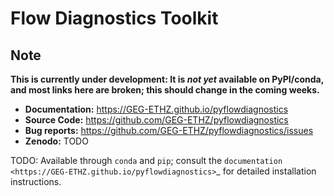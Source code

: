 # Flow Diagnostics Toolkit

## Note

**This is currently under development: It is _not yet_ available on
PyPI/conda, and most links here are broken; this should change in the coming
weeks.**

- **Documentation:** https://GEG-ETHZ.github.io/pyflowdiagnostics
- **Source Code:** https://github.com/GEG-ETHZ/pyflowdiagnostics
- **Bug reports:** https://github.com/GEG-ETHZ/pyflowdiagnostics/issues
- **Zenodo:** TODO

TODO: Available through ``conda`` and ``pip``; consult the `documentation
<https://GEG-ETHZ.github.io/pyflowdiagnostics>`_ for detailed installation
instructions.
